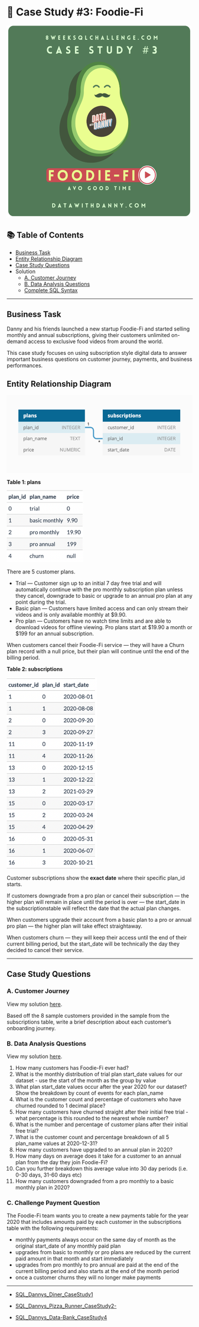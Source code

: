 # 🥑 Case Study #3: Foodie-Fi

<img src="https://github.com/yaswanthteja/SQL_Dannys_Foodiee-Fi_CaseStudy3/blob/master/images/Readme/Foodie-Fi.png" width="500" height="520" alt="image">

## 📚 Table of Contents
- [Business Task](#business-task)
- [Entity Relationship Diagram](#entity-relationship-diagram)
- [Case Study Questions](#case-study-questions)
- Solution
  - [A. Customer Journey](https://github.com/yaswanthteja/SQL_Dannys_Foodiee-Fi_CaseStudy3/blob/master/A.%20Customer%20Journey.md)
  - [B. Data Analysis Questions](https://github.com/yaswanthteja/SQL_Dannys_Foodiee-Fi_CaseStudy3/blob/master/B.%20Data%20Analysis%20Questions.md)
  - [Complete SQL Syntax](https://github.com/yaswanthteja/SQL_Dannys_Foodiee-Fi_CaseStudy3/tree/master/SQL%20Syntax)

***

## Business Task
Danny and his friends launched a new startup Foodie-Fi and started selling monthly and annual subscriptions, giving their customers unlimited on-demand access to exclusive food videos from around the world.

This case study focuses on using subscription style digital data to answer important business questions on customer journey, payments, and business performances.

## Entity Relationship Diagram

![image](https://github.com/yaswanthteja/SQL_Dannys_Foodiee-Fi_CaseStudy3/blob/master/images/Readme/Entity%20Relationship.png)

**Table 1: plans**

<img width="207" alt="image" src="https://github.com/yaswanthteja/SQL_Dannys_Foodiee-Fi_CaseStudy3/blob/master/images/Readme/Table1.png">

There are 5 customer plans.

- Trial — Customer sign up to an initial 7 day free trial and will automatically continue with the pro monthly subscription plan unless they cancel, downgrade to basic or upgrade to an annual pro plan at any point during the trial.
- Basic plan — Customers have limited access and can only stream their videos and is only available monthly at $9.90.
- Pro plan — Customers have no watch time limits and are able to download videos for offline viewing. Pro plans start at $19.90 a month or $199 for an annual subscription.

When customers cancel their Foodie-Fi service — they will have a Churn plan record with a null price, but their plan will continue until the end of the billing period.

**Table 2: subscriptions**

<img width="245" alt="image" src="https://github.com/yaswanthteja/SQL_Dannys_Foodiee-Fi_CaseStudy3/blob/master/images/Readme/Table2.png">

Customer subscriptions show the **exact date** where their specific plan_id starts.

If customers downgrade from a pro plan or cancel their subscription — the higher plan will remain in place until the period is over — the start_date in the subscriptionstable will reflect the date that the actual plan changes.

When customers upgrade their account from a basic plan to a pro or annual pro plan — the higher plan will take effect straightaway.

When customers churn — they will keep their access until the end of their current billing period, but the start_date will be technically the day they decided to cancel their service.

***

## Case Study Questions

### A. Customer Journey

View my solution [here](https://github.com/yaswanthteja/SQL_Dannys_Foodiee-Fi_CaseStudy3/blob/master/A.%20Customer%20Journey.md).
  
Based off the 8 sample customers provided in the sample from the subscriptions table, write a brief description about each customer’s onboarding journey.

### B. Data Analysis Questions

View my solution [here](https://github.com/yaswanthteja/SQL_Dannys_Foodiee-Fi_CaseStudy3/blob/master/B.%20Data%20Analysis%20Questions.md).
  
1. How many customers has Foodie-Fi ever had?
2. What is the monthly distribution of trial plan start_date values for our dataset - use the start of the month as the group by value
3. What plan start_date values occur after the year 2020 for our dataset? Show the breakdown by count of events for each plan_name
4. What is the customer count and percentage of customers who have churned rounded to 1 decimal place?
5. How many customers have churned straight after their initial free trial - what percentage is this rounded to the nearest whole number?
6. What is the number and percentage of customer plans after their initial free trial?
7. What is the customer count and percentage breakdown of all 5 plan_name values at 2020-12-31?
8. How many customers have upgraded to an annual plan in 2020?
9. How many days on average does it take for a customer to an annual plan from the day they join Foodie-Fi?
10. Can you further breakdown this average value into 30 day periods (i.e. 0-30 days, 31-60 days etc)
11. How many customers downgraded from a pro monthly to a basic monthly plan in 2020?

### C. Challenge Payment Question
  
The Foodie-Fi team wants you to create a new payments table for the year 2020 that includes amounts paid by each customer in the subscriptions table with the following requirements:

- monthly payments always occur on the same day of month as the original start_date of any monthly paid plan
- upgrades from basic to monthly or pro plans are reduced by the current paid amount in that month and start immediately
- upgrades from pro monthly to pro annual are paid at the end of the current billing period and also starts at the end of the month period
- once a customer churns they will no longer make payments

***

- [SQL_Dannys_Diner_CaseStudy1](https://github.com/yaswanthteja/SQL_Dannys_Diner_CaseStudy1)


- [SQL_Dannys_Pizza_Runner_CaseStudy2-](https://github.com/yaswanthteja/SQL_Dannys_Pizza_Runner_CaseStudy2-)

- [SQL_Dannys_Data-Bank_CaseStudy4](https://github.com/yaswanthteja/SQL_Dannys_Data-Bank_CaseStudy4)


